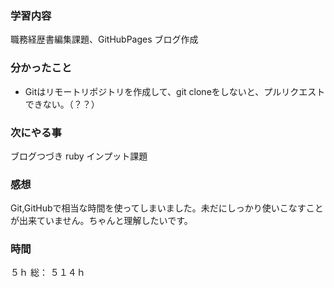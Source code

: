 ### 学習内容
職務経歴書編集課題、GitHubPages ブログ作成
### 分かったこと
- Gitはリモートリポジトリを作成して、git cloneをしないと、プルリクエストできない。（？？）
### 次にやる事
ブログつづき
ruby インプット課題
### 感想
Git,GitHubで相当な時間を使ってしまいました。未だにしっかり使いこなすことが出来ていません。ちゃんと理解したいです。
### 時間
５ｈ
総：
５１４ｈ
